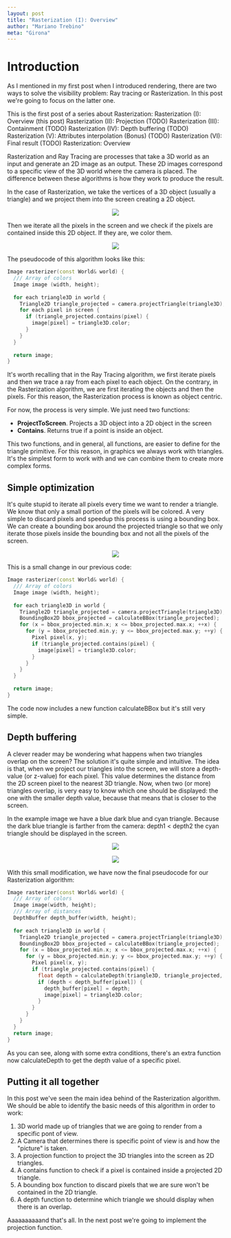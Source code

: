 ```yaml
---
layout: post
title: "Rasterization (I): Overview"
author: "Mariano Trebino"
meta: "Girona"
---
```


# Introduction

As I mentioned in my first post when I introduced rendering, there are two ways to solve the visibility problem: Ray tracing or Rasterization. In this post we're going to focus on the latter one.

This is the first post of a series about Rasterization:
Rasterization (I): Overview (this post)
Rasterization (II): Projection (TODO)
Rasterization (III): Containment (TODO)
Rasterization (IV): Depth buffering (TODO)
Rasterization (V): Attributes interpolation (Bonus) (TODO)
Rasterization (VI): Final result (TODO)
Rasterization: Overview

Rasterization and Ray Tracing are processes that take a 3D world as an input and generate an 2D image as an output. These 2D images correspond to a specific view of the 3D world where the camera is placed. The difference between these algorithms is how they work to produce the result.

In the case of Rasterization, we take the vertices of a 3D object (usually a triangle) and we project them into the screen creating a 2D object.

<p align="center">  <img src="https://raw.githubusercontent.com/mtrebi/mtrebi.github.io/master/assets/2017-02-01-rasterization-i/projection_3d_to_screen.PNG"> </p>

Then we iterate all the pixels in the screen and we check if the pixels are contained inside this 2D object. If they are, we color them.

<p align="center">  <img src="https://raw.githubusercontent.com/mtrebi/mtrebi.github.io/master/assets/2017-02-01-rasterization-i/iterate_screen_pixels.PNG"> </p>

The pseudocode of this algorithm looks like this:

```c++
Image rasterizer(const World& world) {
  /// Array of colors
  Image image (width, height);
 
  for each triangle3D in world {
    Triangle2D triangle_projected = camera.projectTriangle(triangle3D);
    for each pixel in screen {
      if (triangle_projected.contains(pixel) {
        image[pixel] = triangle3D.color;
      }
    }
  }
 
  return image;
}
```

It's worth recalling that in the Ray Tracing algorithm, we first iterate pixels and then we trace a ray from each pixel to each object. On the contrary, in the Rasterization algorithm, we are first iterating the objects and then the pixels. For this reason, the Rasterization process is known as object centric.

For now, the process is very simple. We just need two functions:
- __ProjectToScreen__. Projects a 3D object into a 2D object in the screen
- __Contains__. Returns true if a point is inside an object.

This two functions, and in general, all functions, are easier to define for the triangle primitive. For this reason, in graphics we always work with triangles. It's the simplest form to work with and we can combine them to create more complex forms.

## Simple optimization

It's quite stupid to iterate all pixels every time we want to render a triangle. We know that only a small portion of the pixels will be colored. A very simple to discard pixels and speedup this process is using a bounding box. We can create a bounding box around the projected triangle so that we only iterate those pixels inside the bounding box and not all the pixels of the screen.

<p align="center">  <img src="https://raw.githubusercontent.com/mtrebi/mtrebi.github.io/master/assets/2017-02-01-rasterization-i/optimized_iteration.PNG"> </p>

This is a small change in our previous code:

```c++
Image rasterizer(const World& world) {
  /// Array of colors
  Image image (width, height);
 
  for each triangle3D in world {
    Triangle2D triangle_projected = camera.projectTriangle(triangle3D);
    BoundingBox2D bbox_projected = calculateBBox(triangle_projected);
    for (x = bbox_projected.min.x; x <= bbox_projected.max.x; ++x) {
      for (y = bbox_projected.min.y; y <= bbox_projected.max.y; ++y) {
        Pixel pixel(x, y);
        if (triangle_projected.contains(pixel) {
          image[pixel] = triangle3D.color;
        }
      }
    }
  }
 
  return image;
}
```

The code now includes a new function calculateBBox but it's still very simple.

## Depth buffering

A clever reader may be wondering what happens when two triangles overlap on the screen? The solution it's quite simple and intuitive. The idea is that, when we project our triangles into the screen, we will store a depth-value (or z-value) for each pixel. This value determines the distance from the 2D screen pixel to the nearest 3D triangle. Now, when two (or more) triangles overlap, is very easy to know which one should be displayed: the one with the smaller depth value, because that means that is closer to the screen.

In the example image we have a blue dark blue and cyan triangle. Because the dark blue triangle is farther from the camera: depth1 < depth2 the cyan triangle should be displayed in the screen.

<p align="center">  <img src="https://raw.githubusercontent.com/mtrebi/mtrebi.github.io/master/assets/2017-02-01-rasterization-i/depth_problem.PNG"> </p>

<p align="center">  <img src="https://raw.githubusercontent.com/mtrebi/mtrebi.github.io/master/assets/2017-02-01-rasterization-i/depth_solution.PNG"> </p>

With this small modification, we have now the final pseudocode for our Rasterization algorithm:

```c++
Image rasterizer(const World& world) {
  /// Array of colors
  Image image(width, height);
  /// Array of distances
  DepthBuffer depth_buffer(width, height);
 
  for each triangle3D in world {
    Triangle2D triangle_projected = camera.projectTriangle(triangle3D);
    BoundingBox2D bbox_projected = calculateBBox(triangle_projected);
    for (x = bbox_projected.min.x; x <= bbox_projected.max.x; ++x) {
      for (y = bbox_projected.min.y; y <= bbox_projected.max.y; ++y) {
        Pixel pixel(x, y);
        if (triangle_projected.contains(pixel) {
          float depth = calculateDepth(triangle3D, triangle_projected, pixel);
          if (depth < depth_buffer[pixel]) {
            depth_buffer[pixel] = depth;
            image[pixel] = triangle3D.color;
          }
        }
      }
    }
  }
  return image;
}
```

As you can see, along with some extra conditions, there's an extra function now calculateDepth to get the depth value of a specific pixel.

## Putting it all together

In this post we've seen the main idea behind of the Rasterization algorithm. We should be able to identify the basic needs of this algorithm in order to work:
1. 3D world made up of triangles that we are going to render from a specific pont of view.
2. A Camera that determines there is specific point of view is and how the "picture" is taken.
3. A projection function to project the 3D triangles into the screen as 2D triangles.
4. A contains function to check if a pixel is contained inside a projected 2D triangle.
5. A bounding box function to discard pixels that we are sure won't be contained in the 2D triangle.
6. A depth function to determine which triangle we should display when there is an overlap.

Aaaaaaaaaand that's all. In the next post we're going to implement the projection function.